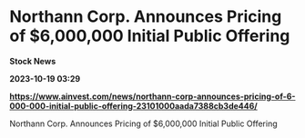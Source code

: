 # Northann Corp. Announces Pricing of $6,000,000 Initial Public Offering
**Stock News**

**2023-10-19 03:29**

**https://www.ainvest.com/news/northann-corp-announces-pricing-of-6-000-000-initial-public-offering-23101000aada7388cb3de446/**

Northann Corp. Announces Pricing of $6,000,000 Initial Public Offering